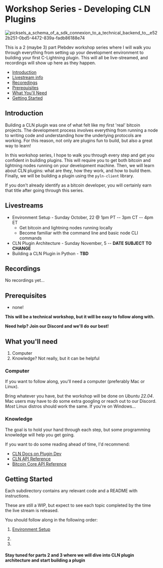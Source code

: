 # Workshop Series - Developing CLN Plugins

![picksels_a_schema_of_a_sdk_connexion_to_a_technical_backend_to__e522b251-0bd5-4472-839a-fadb86188e74](https://github.com/pleb-devs/developing-cln-plugins/assets/108303703/fc0b19a1-0872-45f3-9b3a-0abbee859f67)

This is a 2 (maybe 3) part Plebdev workshop series where I will walk you through everything from setting up your development environment to building your first C-Lightning plugin. This will all be live-streamed, and recordings will show up here as they happen.

- [Introduction](#introduction)
- [Livestream info](#livestreams)
- [Recoredings](#recordings)
- [Prerequisites](#prerequisites)
- [What You'll Need](#what-youll-need)
- [Getting Started](#getting-started)

## Introduction

Building a CLN plugin was one of what felt like my first 'real' bitcoin projects. The development process involves everything from running a node to writing code and understanding how the underlying protocols are working. For this reason, not only are plugins fun to build, but also a great way to learn! 

In this workshop series, I hope to walk you through every step and get you confident in building plugins. This will require you to get both bitcoin and lightning nodes running on your development machine. Then, we will learn about CLN plugins: what are they, how they work, and how to build them. Finally, we will be building a plugin using the `pyln-client` library.

If you don't already identify as a bitcoin developer, you will certainly earn that title after going through this series.

## Livestreams

- Environment Setup - Sunday October, 22 @ 1pm PT -- 3pm CT -- 4pm ET
  - Get bitcoin and lightning nodes running locally
  - Become familiar with the command line and basic node CLI commands
- CLN Plugin Architecture - Sunday November, 5 -- **DATE SUBJECT TO CHANGE**
- Building a CLN Plugin in Python - **TBD**

## Recordings

No recordings yet...

## Prerequisites

- none!

**This will be a technical workshop, but it will be easy to follow along with.**

**Need help? Join our Discord and we'll do our best!**

## What you'll need

1. Computer
2. Knowledge? Not really, but it can be helpful

### Computer

If you want to follow along, you'll need a computer (preferably Mac or Linux). 

Bring whatever you have, but the workshop will be done on _Ubuntu 22.04_. Mac users may have to do some extra googling or reach out to our Discord. *Most* Linux distros should work the same. If you're on Windows... 

### Knowledge

The goal is to hold your hand through each step, but some programming knowledge will help you get going.

If you want to do some reading ahead of time, I'd recommend:

- [CLN Docs on Plugin Dev](https://docs.corelightning.org/docs/plugin-development)
- [CLN API Reference](https://docs.corelightning.org/reference)
- [Bitcoin Core API Reference](https://developer.bitcoin.org/reference/rpc/)

## Getting Started

Each subdirectory contains any relevant code and a README with instructions. 

These are still a WIP, but expect to see each topic completed by the time the live stream is released.

You should follow along in the following order:

1. [Environment Setup](https://github.com/pleb-devs/developing-cln-plugins/tree/main/environment-setup)

2. 

3.  

#### Stay tuned for parts 2 and 3 where we will dive into CLN plugin architecture and start building a plugin
